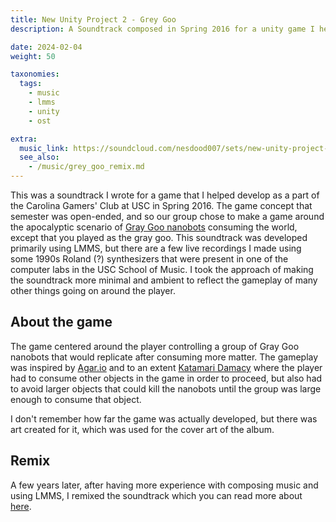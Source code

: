 ```yaml
---
title: New Unity Project 2 - Grey Goo
description: A Soundtrack composed in Spring 2016 for a unity game I helped develop

date: 2024-02-04
weight: 50

taxonomies:
  tags:
    - music
    - lmms
    - unity
    - ost

extra:
  music_link: https://soundcloud.com/nesdood007/sets/new-unity-project-2-the-grey-goo-soundtrack
  see_also:
    - /music/grey_goo_remix.md
---
```


This was a soundtrack I wrote for a game that I helped develop as a part of the Carolina Gamers' Club at USC in Spring 2016. The game concept that semester was open-ended, and so our group chose to make a game around the apocalyptic scenario of [Gray Goo nanobots](https://en.wikipedia.org/wiki/Gray_goo) consuming the world, except that you played as the gray goo. This soundtrack was developed primarily using LMMS, but there are a few live recordings I made using some 1990s Roland (?) synthesizers that were present in one of the computer labs in the USC School of Music. I took the approach of making the soundtrack more minimal and ambient to reflect the gameplay of many other things going on around the player.

## About the game

The game centered around the player controlling a group of Gray Goo nanobots that would replicate after consuming more matter. The gameplay was inspired by [Agar.io](https://en.wikipedia.org/wiki/Agar.io) and to an extent [Katamari Damacy](https://en.wikipedia.org/wiki/Katamari_Damacy) where the player had to consume other objects in the game in order to proceed, but also had to avoid larger objects that could kill the nanobots until the group was large enough to consume that object.

I don't remember how far the game was actually developed, but there was art created for it, which was used for the cover art of the album.

## Remix

A few years later, after having more experience with composing music and using LMMS, I remixed the soundtrack which you can read more about [here](@/music/grey_goo_remix.md).